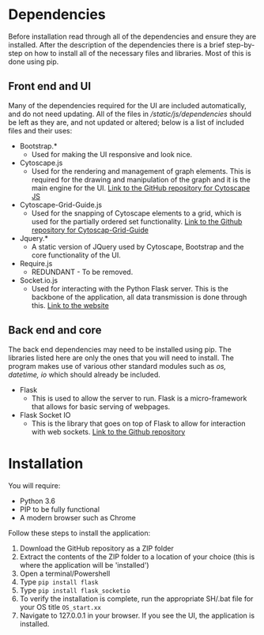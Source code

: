 # Dependencies
Before installation read through all of the dependencies and ensure they are installed. After the description of the dependencies there is a brief step-by-step on how to install all of the necessary files and libraries. Most of this is done using pip.

Front end and UI
----------------

Many of the dependencies required for the UI are included automatically, and do not need updating. All of the files in _/static/js/dependencies_ should be left as they are, and not updated or altered; below is a list of included files and their uses:

- Bootstrap.*
  * Used for making the UI responsive and look nice.
- Cytoscape.js
  * Used for the rendering and management of graph elements. This is required for the drawing and manipulation of the graph
    and it is the main engine for the UI. [Link to the GitHub repository for Cytoscape JS](https://github.com/cytoscape/cytoscape.js?files=1)
- Cytoscape-Grid-Guide.js
  * Used for the snapping of Cytoscape elements to a grid, which is used for the partially ordered set functionality. [Link to the Github repository for Cytoscap-Grid-Guide](https://github.com/iVis-at-Bilkent/cytoscape.js-grid-guide)
- Jquery.*
  * A static version of JQuery used by Cytoscape, Bootstrap and the core functionality of the UI.
- Require.js
  * REDUNDANT - To be removed.
- Socket.io.js
  * Used for interacting with the Python Flask server. This is the backbone of the application, all data transmission is done through this. [Link to the website](https://socket.io/)

Back end and core
-----------------
The back end dependencies may need to be installed using pip. The libraries listed here are only the ones that you will need to install. The program makes use of various other standard modules such as _os, datetime, io_ which should already be included.

- Flask
  * This is used to allow the server to run. Flask is a micro-framework that allows for basic serving of webpages.
- Flask Socket IO
  * This is the library that goes on top of Flask to allow for interaction with web sockets. [Link to the Github repository](https://github.com/miguelgrinberg/Flask-SocketIO)

Installation
=============
You will require:
- Python 3.6
- PIP to be fully functional
- A modern browser such as Chrome

Follow these steps to install the application:
1. Download the GitHub repository as a ZIP folder
2. Extract the contents of the ZIP folder to a location of your choice (this is where the application will be 'installed')
3. Open a terminal/Powershell
4. Type `pip install flask`
5. Type `pip install flask_socketio`
6. To verify the installation is complete, run the appropriate SH/.bat file for your OS title `OS_start.xx`
7. Navigate to 127.0.0.1 in your browser. If you see the UI, the application is installed.
